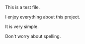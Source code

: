 This is a test file.

I enjoy everything about this project.

It is very simple. 

Don't worry about spelling. 

